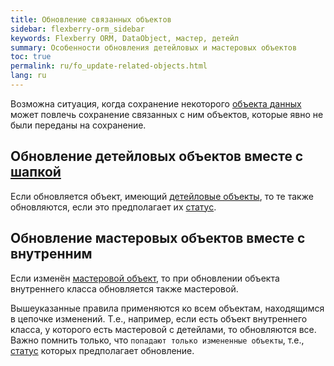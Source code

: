 ```yaml
---
title: Обновление связанных объектов
sidebar: flexberry-orm_sidebar
keywords: Flexberry ORM, DataObject, мастер, детейл
summary: Особенности обновления детейловых и мастеровых объектов
toc: true
permalink: ru/fo_update-related-objects.html
lang: ru
---
```


Возможна ситуация, когда сохранение некоторого [объекта данных](fo_data-object.html) может повлечь сохранение связанных с ним объектов, которые явно не были переданы на сохранение.

## Обновление детейловых объектов вместе с [шапкой](fd_key-concepts.html)

Если обновляется объект, имеющий [детейловые объекты](fo_detail-associations-properties.html), то те также обновляются, если это предполагает их [статус](fo_processing-status-condition-load.html).

## Обновление мастеровых объектов вместе с внутренним

Если изменён [мастеровой объект](fd_master-association.html), то при обновлении объекта внутреннего класса обновляется также мастеровой.



Вышеуказанные правила применяются ко всем объектам, находящимся в цепочке изменений. Т.е., например, если есть объект внутреннего класса, у которого есть мастеровой с детейлами, то обновляются все. Важно помнить только, что `попадают только измененные объекты`, т.е., [статус](fo_processing-status-condition-load.html) которых предполагает обновление.
